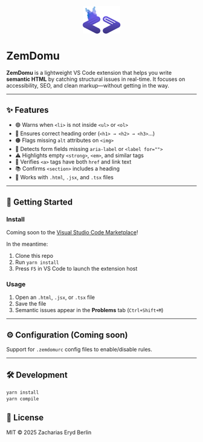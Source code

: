 <p align="center">
  <img src="images/icon.png" width="100" alt="ZemDomu logo" />
</p>

# ZemDomu

**ZemDomu** is a lightweight VS Code extension that helps you write **semantic HTML** by catching structural issues in real-time. It focuses on accessibility, SEO, and clean markup—without getting in the way.

---

## ✨ Features

- 🟢 Warns when `<li>` is not inside `<ul>` or `<ol>`
- 🔵 Ensures correct heading order (`<h1> → <h2> → <h3>`…)
- 🟠 Flags missing `alt` attributes on `<img>`
- 🔴 Detects form fields missing `aria-label` or `<label for="">`
- ⚠️ Highlights empty `<strong>`, `<em>`, and similar tags
- 📛 Verifies `<a>` tags have both `href` and link text
- 📚 Confirms `<section>` includes a heading
- 🧩 Works with `.html`, `.jsx`, and `.tsx` files

---

## 🚀 Getting Started

### Install

Coming soon to the [Visual Studio Code Marketplace](https://marketplace.visualstudio.com/)!

In the meantime:

1. Clone this repo
2. Run `yarn install`
3. Press `F5` in VS Code to launch the extension host

### Usage

1. Open an `.html`, `.jsx`, or `.tsx` file
2. Save the file
3. Semantic issues appear in the **Problems** tab (`Ctrl+Shift+M`)

---

## ⚙️ Configuration (Coming soon)

Support for `.zemdomurc` config files to enable/disable rules.

---

## 🛠 Development

```bash
yarn install
yarn compile
```

## 📄 License

MIT © 2025 Zacharias Eryd Berlin
